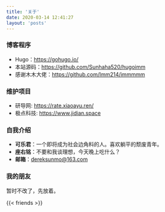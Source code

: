 ```yaml
---
title: '关于'
date: 2020-03-14 12:41:27
layout: 'posts'
---
```


### 博客程序

- Hugo：<https://gohugo.io/>
- 本站源码：<https://github.com/Sunhaha520/hugoimm>
- 感谢木木大佬：<https://github.com/lmm214/immmmm>

<!--more-->

### 维护项目

- 研导网: <https://rate.xiaoayu.ren/>
- 极点科技: <https://www.jidian.space>
### 自我介绍
- **可乐君**：一个即将成为社会边角料的人。喜欢躺平的颓废青年。
- **座右铭**：不要和我谈理想，今天晚上吃什么？
- **邮箱**：dereksunmo@163.com


### 我的朋友
暂时不改了，先放着。

{{< friends >}}
